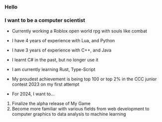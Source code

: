 ### Hello
### I want to be a computer scientist

- Currently working a Roblox open world rpg with souls like combat
- I have 4 years of experience with Lua, and Python
- I have 3 years of experience with C++, and Java
- I learnt C# in the past, but no longer use it

- I am currently learning Rust, Type-Script

- My proudest achievement is being top 100 or top 2% in the CCC junior contest 2023 on my first attempt

- For 2024, I want to...
1. Finalize the alpha release of My Game
2. Become more familiar with various fields from web development to computer graphics to data analysis to machine learning
<!--
**Modas101/Modas101** is a ✨ _special_ ✨ repository because its `README.md` (this file) appears on your GitHub profile.

Here are some ideas to get you started:

- 🔭 I’m currently working on ...
- 🌱 I’m currently learning ...
- 👯 I’m looking to collaborate on ...
- 🤔 I’m looking for help with ...
- 💬 Ask me about ...
- 📫 How to reach me: ...
- 😄 Pronouns: ...
- ⚡ Fun fact: ...
-->

